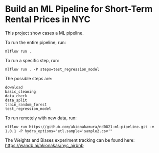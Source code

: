 # Build an ML Pipeline for Short-Term Rental Prices in NYC

This project show cases a ML pipeline.

To run the entire pipeline, run:
```
mlflow run .
```

To run a specific step, run:
```
mlflow run . -P steps=test_regression_model
```

The possible steps are:
```
download
basic_cleaning
data_check
data_split
train_random_forest
test_regression_model
```

To run remotely with new data, run:
```
mlflow run https://github.com/akionakamura/nd0821-ml-pipeline.git -v 1.0.1 -P hydra_options="etl.sample='sample2.csv'"
```

The Weights and Biases experiment tracking can be found here: https://wandb.ai/akionakas/nyc_airbnb
